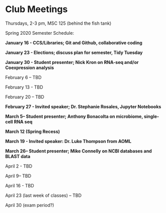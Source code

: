 # Club Meetings

Thursdays, 2-3 pm, MSC 125 (behind the fish tank)

Spring 2020 Semester Schedule:

**January 16  - CCS/Libraries; Git and Github, collaborative coding**

**January 23  - Elections; discuss plan for semester, Tidy Tuesday**

**January 30  - Student presenter; Nick Kron on RNA-seq and/or Coexpression analysis**

February 6 – TBD

February 13 - TBD

February 20 – TBD

**February 27 - Invited speaker; Dr. Stephanie Rosales, Jupyter Notebooks**

**March 5– Student presenter; Anthony Bonacolta on microbiome, single-cell RNA seq**

**March 12 (Spring Recess)**

**March 19 - Invited speaker: Dr. Luke Thompson from AOML**

**March 26– Student presenter; Mike Connelly on NCBI databases and BLAST data**

April 2 - TBD

April 9– TBD

April 16 - TBD

April 23 (last week of classes) – TBD

April 30 (exam period?)


